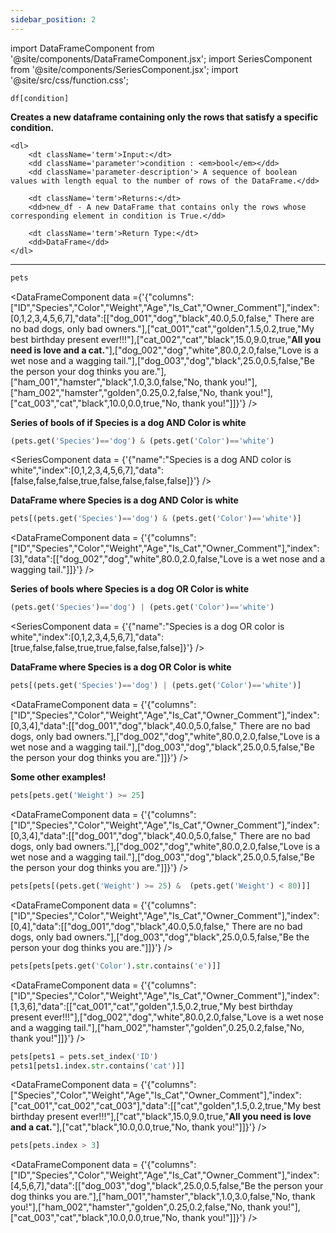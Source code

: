 ```yaml
---
sidebar_position: 2
---
```


import DataFrameComponent from '@site/components/DataFrameComponent.jsx';
import SeriesComponent from '@site/components/SeriesComponent.jsx';
import '@site/src/css/function.css';

<code>df[condition]</code>

<div className='base'>
    <p><strong>Creates a new dataframe containing only the rows that satisfy a specific condition. </strong></p>
    
    <dl>
        <dt className='term'>Input:</dt>
        <dd className='parameter'>condition : <em>bool</em></dd>
        <dd className='parameter-description'> A sequence of boolean values with length equal to the number of rows of the DataFrame.</dd>

        <dt className='term'>Returns:</dt>
        <dd>new_df - A new DataFrame that contains only the rows whose corresponding element in condition is True.</dd>

        <dt className='term'>Return Type:</dt>
        <dd>DataFrame</dd>
    </dl>
</div>

---

```python
pets
```
<DataFrameComponent data ={'{"columns":["ID","Species","Color","Weight","Age","Is_Cat","Owner_Comment"],"index":[0,1,2,3,4,5,6,7],"data":[["dog_001","dog","black",40.0,5.0,false,"      There are no bad dogs, only bad owners."],["cat_001","cat","golden",1.5,0.2,true,"My best birthday present ever!!!"],["cat_002","cat","black",15.0,9.0,true,"****All you need is love and a cat.****"],["dog_002","dog","white",80.0,2.0,false,"Love is a wet nose and a wagging tail."],["dog_003","dog","black",25.0,0.5,false,"Be the person your dog thinks you are."],["ham_001","hamster","black",1.0,3.0,false,"No, thank you!"],["ham_002","hamster","golden",0.25,0.2,false,"No, thank you!"],["cat_003","cat","black",10.0,0.0,true,"No, thank you!"]]}'} />

<p><strong> Series of bools of if Species is a dog AND Color is white </strong></p>

```python
(pets.get('Species')=='dog') & (pets.get('Color')=='white')
```

<SeriesComponent data = {'{"name":"Species is a dog AND color is white","index":[0,1,2,3,4,5,6,7],"data":[false,false,false,true,false,false,false,false]}'} />

<p><strong> DataFrame where Species is a dog AND Color is white </strong></p>

```python
pets[(pets.get('Species')=='dog') & (pets.get('Color')=='white')]
```

<DataFrameComponent data = {'{"columns":["ID","Species","Color","Weight","Age","Is_Cat","Owner_Comment"],"index":[3],"data":[["dog_002","dog","white",80.0,2.0,false,"Love is a wet nose and a wagging tail."]]}'} />

<p><strong> Series of bools where Species is a dog OR Color is white</strong></p>

```python
(pets.get('Species')=='dog') | (pets.get('Color')=='white')
```
<SeriesComponent data = {'{"name":"Species is a dog OR color is white","index":[0,1,2,3,4,5,6,7],"data":[true,false,false,true,true,false,false,false]}'} />

<p><strong> DataFrame where Species is a dog OR Color is white</strong></p>

```python
pets[(pets.get('Species')=='dog') | (pets.get('Color')=='white')]
```

<DataFrameComponent data = {'{"columns":["ID","Species","Color","Weight","Age","Is_Cat","Owner_Comment"],"index":[0,3,4],"data":[["dog_001","dog","black",40.0,5.0,false,"      There are no bad dogs, only bad owners."],["dog_002","dog","white",80.0,2.0,false,"Love is a wet nose and a wagging tail."],["dog_003","dog","black",25.0,0.5,false,"Be the person your dog thinks you are."]]}'} />

<p><strong>Some other examples!</strong></p>

```python
pets[pets.get('Weight') >= 25]
```

<DataFrameComponent data = {'{"columns":["ID","Species","Color","Weight","Age","Is_Cat","Owner_Comment"],"index":[0,3,4],"data":[["dog_001","dog","black",40.0,5.0,false,"      There are no bad dogs, only bad owners."],["dog_002","dog","white",80.0,2.0,false,"Love is a wet nose and a wagging tail."],["dog_003","dog","black",25.0,0.5,false,"Be the person your dog thinks you are."]]}'} />

```python
pets[pets[(pets.get('Weight') >= 25) &  (pets.get('Weight') < 80)]]
```

<DataFrameComponent data = {'{"columns":["ID","Species","Color","Weight","Age","Is_Cat","Owner_Comment"],"index":[0,4],"data":[["dog_001","dog","black",40.0,5.0,false,"      There are no bad dogs, only bad owners."],["dog_003","dog","black",25.0,0.5,false,"Be the person your dog thinks you are."]]}'} />

```python
pets[pets[pets.get('Color').str.contains('e')]]
```

<DataFrameComponent data = {'{"columns":["ID","Species","Color","Weight","Age","Is_Cat","Owner_Comment"],"index":[1,3,6],"data":[["cat_001","cat","golden",1.5,0.2,true,"My best birthday present ever!!!"],["dog_002","dog","white",80.0,2.0,false,"Love is a wet nose and a wagging tail."],["ham_002","hamster","golden",0.25,0.2,false,"No, thank you!"]]}'} />

```python
pets[pets1 = pets.set_index('ID')
pets1[pets1.index.str.contains('cat')]]
```

<DataFrameComponent data = {'{"columns":["Species","Color","Weight","Age","Is_Cat","Owner_Comment"],"index":["cat_001","cat_002","cat_003"],"data":[["cat","golden",1.5,0.2,true,"My best birthday present ever!!!"],["cat","black",15.0,9.0,true,"****All you need is love and a cat.****"],["cat","black",10.0,0.0,true,"No, thank you!"]]}'} />

```python
pets[pets.index > 3]
```

<DataFrameComponent data = {'{"columns":["ID","Species","Color","Weight","Age","Is_Cat","Owner_Comment"],"index":[4,5,6,7],"data":[["dog_003","dog","black",25.0,0.5,false,"Be the person your dog thinks you are."],["ham_001","hamster","black",1.0,3.0,false,"No, thank you!"],["ham_002","hamster","golden",0.25,0.2,false,"No, thank you!"],["cat_003","cat","black",10.0,0.0,true,"No, thank you!"]]}'} />